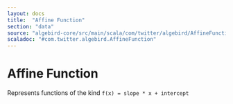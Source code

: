 ```yaml
---
layout: docs
title:  "Affine Function"
section: "data"
source: "algebird-core/src/main/scala/com/twitter/algebird/AffineFunction.scala"
scaladoc: "#com.twitter.algebird.AffineFunction"
---
```


# Affine Function

Represents functions of the kind `f(x) = slope * x + intercept`
